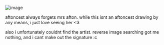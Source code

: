 ![image](https://github.com/user-attachments/assets/51618115-d9eb-4c5b-ba39-fe5939af9d4b)

aftoncest always forgets mrs afton. while this isnt an aftoncest drawing by any means, i just love seeing her <3

also i unfortunately couldnt find the artist. reverse image searching got me nothing, and i cant make out the signature :c
